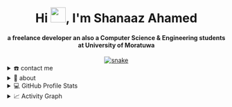 <div align="center">
<h1 align="center">Hi <img width="35" src="https://github.com/ShanaazAhamed/ReadMe/img/waving.gif">, I'm Shanaaz Ahamed</h1>
<h4 align="center">a freelance developer an also a Computer Science & Engineering students at University of Moratuwa</h4>
</div>

<div align="center">
  <a href="https://github.com/ShanaazAhamed">
  <img  src="https://github.com/ShanaazAhamed/ReadMe/img/grid-snake.svg"
       alt="snake" /></a>
</div>

<details>
  <summary>☎️ contact me</summary>
<div>
  <samp>
    <h2 align="center">😎 you can reach me by:</h2>
    <p align="center">
      <br/>
      <a href="https://www.linkedin.com/in/shanaazahamed/" target="blank"><img align="center"
         src="https://img.shields.io/badge/linkedin-%231DA1F2.svg?style=for-the-badge&logo=linkedin&logoColor=white"
         alt="Shanaaz" height="30"/></a>
      <a href="https://mailto:shanaaz.19@cse.mrt.ac.lk" target="blank"><img align="center"
         src="https://img.shields.io/badge/gmail-EA4335.svg?style=for-the-badge&logo=gmail&logoColor=white"
         alt="Shanaaz" height="30"/></a>
    </p>

  </samp>
</div>
</details>

<details>
  <summary>🧮 about</summary>
<div>
<h2 align="center">🧮 About this Account</h2>
 <p align="center">
  <a href="https://github.com/ShanaazAhamed" target="blank"><img align="center" 
     src="https://badges.pufler.dev/visits/ShanaazAhamed/ShanaazAhamed?style=for-the-badge&color=e74c3c&logo=github&label=Spying+Counter"
     alt="spying counter" /></a>
  <a href="github.com/ShanaazAhamed" target="blank"><img align="center" 
     src="https://badges.pufler.dev/years/ShanaazAhamed/?style=for-the-badge&color=27a4fb&logo=github&label=Account+Age"
     alt="account age" /></a>
  </p>
  <p align="center">
  <a href="github.com/ShanaazAhamed" target="blank"><img align="center" 
     src="https://badges.pufler.dev/updated/ShanaazAhamed/ShanaazAhamed?style=for-the-badge&color=ff00b4&logo=github&label=Profile+Updated"
     alt="updated" /></a>
  <a href="github.com/ShanaazAhamed" target="blank"><img align="center" 
     src="https://badges.pufler.dev/repos/ShanaazAhamed/?style=for-the-badge&color=251ee7&logo=github&label=Public+Repos"
     alt="repos" /></a>
 </p>
</div>
</details>

<details> 
  <summary>💻 GitHub Profile Stats</summary>
  <div>
    <h2 align="center"> 📊 Github stats </h2>
      <br/>
        <p align="center">
          <a href="https://github.com/ShanaazAhamed/">
          <img src="https://github-readme-stats.vercel.app/api/top-langs/?username=ShanaazAhamed&langs_count=6&theme=gruvbox&layout=compact&hide_border=true" alt="Shanaaz Ahamed :: Top Langs" /></a>
        </p>
        <p align="center">
          <a href="https://github.com/ShanaazAhamed/">
          <img width="49.5%" src="https://github-readme-stats.vercel.app/api?username=ShanaazAhamed&show_icons=true&theme=gruvbox&hide_border=true" />
          <img width="49.5%" src="https://github-readme-streak-stats.herokuapp.com/?user=ShanaazAhamed&theme=gruvbox&hide_border=true" />
          </a>
       </p>
     <br>
  </div>    
</details>

<details>
  <summary>📈 Activity Graph</summary>
  <br/>
  <h2 align="center"> my current activity </h2>
<a href="https://github.com/ashutosh00710/github-readme-activity-graph"><img alt="Shanaaz Ahamed's Activity Graph" src="https://activity-graph.herokuapp.com/graph/?username=ShanaazAhamed&bg_color=000&color=fff&line=00E676&point=fff&hide_border=true" /></a>
</details>
